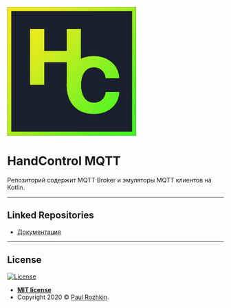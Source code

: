 <a href="#">
    <img src="https://raw.githubusercontent.com/paulrozhkin/handcontrol-documentation/master/img/logo.jpg" title="HandControl" alt="HandControl" width="300">
</a>


# HandControl MQTT
Репозиторий содержит MQTT Broker и эмуляторы MQTT клиентов на Kotlin.

---

## Linked Repositories
- [Документация](https://github.com/paulrozhkin/handcontrol-documentation/blob/master/README.md)

---


## License

[![License](http://img.shields.io/:license-mit-blue.svg?style=flat-square)](http://badges.mit-license.org)

- **[MIT license](http://opensource.org/licenses/mit-license.php)**
- Copyright 2020 © <a href="https://github.com/paulrozhkin" target="_blank">Paul Rozhkin</a>.